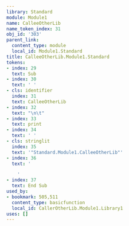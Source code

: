 ```yaml
---
library: Standard
module: Module1
name: CalleeOtherLib
name_token_index: 31
obj_id: '303'
parent_link:
  content_type: module
  local_id: Module1.Standard
title: CalleeOtherLib.Module1.Standard
tokens:
- index: 29
  text: Sub
- index: 30
  text: ' '
- cls: identifier
  index: 31
  text: CalleeOtherLib
- index: 32
  text: "\n\t"
- index: 33
  text: print
- index: 34
  text: ' '
- cls: stringlit
  index: 35
  text: '"Standard.Module1.CalleeOtherLib"'
- index: 36
  text: '

    '
- index: 37
  text: End Sub
used_by:
- bookmark: 505,511
  content_type: basicfunction
  local_id: CallerOtherLib.Module1.Library1
uses: []
---
```

